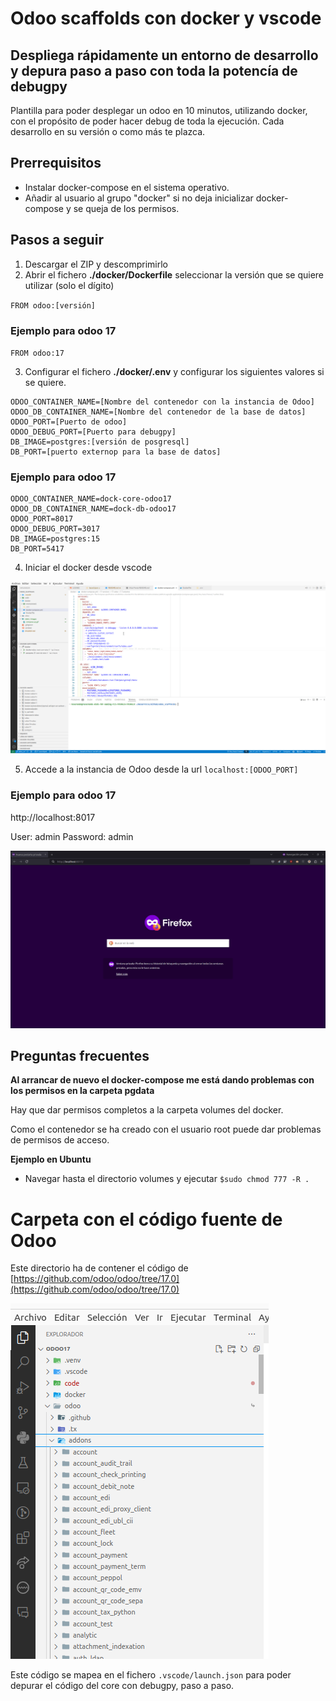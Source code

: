 # Odoo scaffolds con docker y vscode

## Despliega rápidamente un entorno de desarrollo y depura paso a paso con toda la potencía de debugpy

Plantilla para poder desplegar un odoo en 10 minutos, utilizando docker, con el propósito de poder hacer debug de toda la ejecución.
Cada desarrollo en su versión o como más te plazca.

## Prerrequisitos

- Instalar docker-compose en el sistema operativo.
- Añadir al usuario al grupo "docker" si no deja inicializar docker-compose y se queja de los permisos.

## Pasos a seguir

1. Descargar el ZIP y descomprimirlo
2. Abrir el fichero __./docker/Dockerfile__ seleccionar la versión que se quiere utilizar (solo el dígito)

`FROM odoo:[versión]`

### Ejemplo para odoo 17

`FROM odoo:17`

3. Configurar el fichero __./docker/.env__  y configurar los siguientes valores si se quiere.

```
ODOO_CONTAINER_NAME=[Nombre del contenedor con la instancia de Odoo]
ODOO_DB_CONTAINER_NAME=[Nombre del contenedor de la base de datos]
ODOO_PORT=[Puerto de odoo]
ODOO_DEBUG_PORT=[Puerto para debugpy]
DB_IMAGE=postgres:[versión de posgresql]
DB_PORT=[puerto externop para la base de datos]
``` 
### Ejemplo para odoo 17
```
ODOO_CONTAINER_NAME=dock-core-odoo17
ODOO_DB_CONTAINER_NAME=dock-db-odoo17
ODOO_PORT=8017
ODOO_DEBUG_PORT=3017
DB_IMAGE=postgres:15
DB_PORT=5417
``` 

4. Iniciar el docker desde vscode

![compose-up](static/images/docker-compose_up.gif)

5. Accede a la instancia de Odoo desde la url `localhost:[ODOO_PORT]`

### Ejemplo para odoo 17

http://localhost:8017

User: admin
Password: admin

![compose-up](static/images/odoo_up.gif)


## Preguntas frecuentes

__Al arrancar de nuevo el docker-compose me está dando problemas con los permisos en la carpeta pgdata__

Hay que dar permisos completos a la carpeta volumes del docker.

Como el contenedor se ha creado con el usuario root puede dar problemas de permisos de acceso. 

__Ejemplo en Ubuntu__

- Navegar hasta el directorio volumes y ejecutar `$sudo chmod 777 -R .` 

# Carpeta con el código fuente de Odoo

Este directorio ha de contener el código de [https://github.com/odoo/odoo/tree/17.0](https://github.com/odoo/odoo/tree/17.0)

![compose-up](static/images/odoo_source.png)

Este código se mapea en el fichero `.vscode/launch.json` para poder depurar el código del core con debugpy, paso a paso.